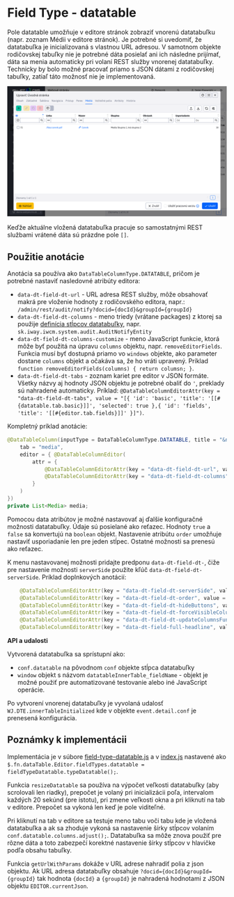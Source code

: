 # Field Type - datatable

Pole datatable umožňuje v editore stránok zobraziť vnorenú datatabuľku (napr. zoznam Médii v editore stránok). Je potrebné si uvedomiť, že datatabuľka je inicializovaná s vlastnou URL adresou. V samotnom objekte rodičovskej tabuľky nie je potrebné dáta posielať ani ich následne prijímať, dáta sa menia automaticky pri volaní REST služby vnorenej datatabuľky. Technicky by bolo možné pracovať priamo s JSON dátami z rodičovskej tabuľky, zatiaľ táto možnosť nie je implementovaná.

![](../../redactor/webpages/media.png)

Keďže aktuálne vložená datatabuľka pracuje so samostatnými REST službami vrátené dáta sú prázdne pole ```[]```.

## Použitie anotácie

Anotácia sa používa ako ```DataTableColumnType.DATATABLE```, pričom je potrebné nastaviť nasledovné atribúty editora:

- ```data-dt-field-dt-url``` - URL adresa REST služby, môže obsahovať makrá pre vloženie hodnoty z rodičovského editora, napr.: ```/admin/rest/audit/notify?docid={docId}&groupId={groupId}```
- ```data-dt-field-dt-columns``` - meno triedy (vrátane packages) z ktorej sa použije [definícia stĺpcov datatabuľky](datatable-columns.md), napr. ```sk.iway.iwcm.system.audit.AuditNotifyEntity```
- `data-dt-field-dt-columns-customize` - meno JavaScript funkcie, ktorá môže byť použitá na úpravu `columns` objektu, napr. `removeEditorFields`. Funkcia musí byť dostupná priamo vo `windows` objekte, ako parameter dostane `columns` objekt a očakáva sa, že ho vráti upravený. Príklad `function removeEditorFields(columns) { return columsn; }`.
- `data-dt-field-dt-tabs` - zoznam kariet pre editor v JSON formáte. Všetky názvy aj hodnoty JSON objektu je potrebné obaliť do `'`, preklady sú nahradené automaticky. Príklad: `@DataTableColumnEditorAttr(key = "data-dt-field-dt-tabs", value = "[{ 'id': 'basic', 'title': '[[#{datatable.tab.basic}]]', 'selected': true },{ 'id': 'fields', 'title': '[[#{editor.tab.fields}]]' }]")`.

Kompletný príklad anotácie:

```java
@DataTableColumn(inputType = DataTableColumnType.DATATABLE, title = "&nbsp;",
    tab = "media",
    editor = { @DataTableColumnEditor(
        attr = {
            @DataTableColumnEditorAttr(key = "data-dt-field-dt-url", value = "/admin/rest/audit/notify"),
            @DataTableColumnEditorAttr(key = "data-dt-field-dt-columns", value = "sk.iway.iwcm.system.audit.AuditNotifyEntity")
        }
    )
})
private List<Media> media;
```

Pomocou data atribútov je možné nastavovať aj ďalšie konfiguračné možnosti datatabuľky. Údaje sú posielané ako reťazec. Hodnoty ```true``` a ```false``` sa konvertujú na ```boolean``` objekt. Nastavenie atribútu ```order``` umožňuje nastaviť usporiadanie len pre jeden stĺpec. Ostatné možnosti sa prenesú ako reťazec.

K menu nastavovanej možnosti pridajte predponu ```data-dt-field-dt-```, čiže pre nastavenie možnosti ```serverSide``` použite kľúč ```data-dt-field-dt-serverSide```. Príklad doplnkových anotácií:

```java
    @DataTableColumnEditorAttr(key = "data-dt-field-dt-serverSide", value = "false"), //vypnutie serveroveho strankovania/vyhladavania
    @DataTableColumnEditorAttr(key = "data-dt-field-dt-order", value = "2,desc"), //nastavenie usporiadania podla 2. stlpca
    @DataTableColumnEditorAttr(key = "data-dt-field-dt-hideButtons", value = "create,edit,remove,import,celledit") //vypnutie zobrazenia uvedenych tlacidiel
    @DataTableColumnEditorAttr(key = "data-dt-field-dt-forceVisibleColumns", value = "groupId,fullPath"), //vynuti zobrazenie len uvedenych stlpcov
    @DataTableColumnEditorAttr(key = "data-dt-field-dt-updateColumnsFunction", value = "updateColumnsGroupDetails"), //JS funkcia ktora sa zavola pre upravu zoznamu stlpcov
    @DataTableColumnEditorAttr(key = "data-dt-field-full-headline", value = "user.group.groups_title") //nadpis nad datatabulkou na celu sirku okna
```

**API a udalosti**

Vytvorená datatabuľka sa sprístupní ako:

- ```conf.datatable``` na pôvodnom ```conf``` objekte stĺpca datatabuľky
- ```window``` objekt s názvom ```datatableInnerTable_fieldName``` - objekt je možné použiť pre automatizované testovanie alebo iné JavaScript operácie.

Po vytvorení vnorenej datatabuľky je vyvolaná udalosť ```WJ.DTE.innerTableInitialized``` kde v objekte ```event.detail.conf``` je prenesená konfigurácia.

## Poznámky k implementácii

Implementácia je v súbore [field-type-datatable.js](../../../src/main/webapp/admin/v9/npm_packages/webjetdatatables/field-type-datatable.js) a v [index.js](../../../src/main/webapp/admin/v9/npm_packages/webjetdatatables/index.js) nastavené ako ```$.fn.dataTable.Editor.fieldTypes.datatable = fieldTypeDatatable.typeDatatable();```.

Funkcia ```resizeDatatable``` sa používa na výpočet veľkosti datatabuľky (aby scrolovali len riadky), prepočet je volaný pri inicializácii poľa, intervalom každých 20 sekúnd (pre istotu), pri zmene veľkosti okna a pri kliknutí na tab v editore. Prepočet sa vykoná len keď je pole viditeľné.

Pri kliknutí na tab v editore sa testuje meno tabu voči tabu kde je vložená datatabuľka a ak sa zhoduje vykoná sa nastavenie šírky stĺpcov volaním ```conf.datatable.columns.adjust();```. Datatabuľka sa môže znova použiť pre rôzne dáta a toto zabezpečí korektné nastavenie šírky stĺpcov v hlavičke podľa obsahu tabuľky.

Funkcia ```getUrlWithParams``` dokáže v URL adrese nahradiť polia z json objektu. Ak URL adresa datatabuľky obsahuje ```?docid={docId}&groupId={groupId}``` tak hodnota ```{docId}``` a ```{groupId}``` je nahradená hodnotami z JSON objektu ```EDITOR.currentJson```.

